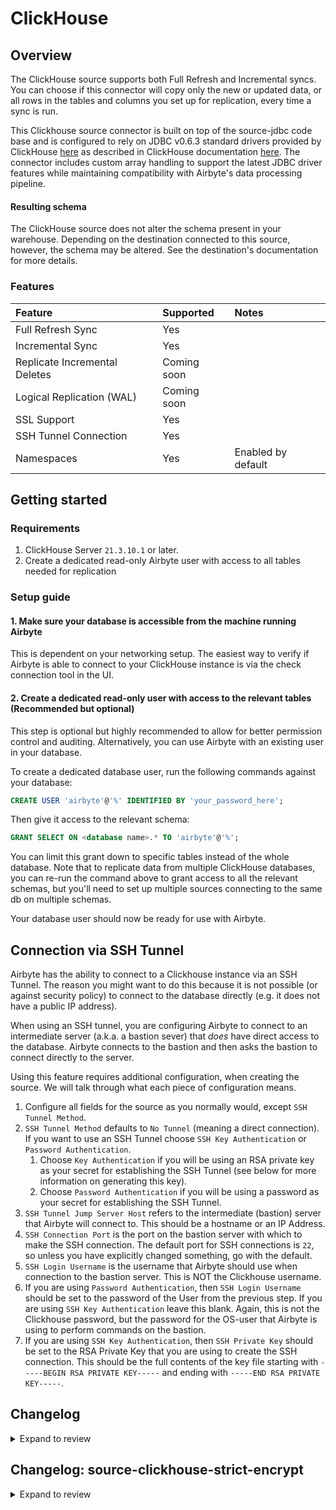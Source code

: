 # ClickHouse

## Overview

The ClickHouse source supports both Full Refresh and Incremental syncs. You can choose if this connector will copy only the new or updated data, or all rows in the tables and columns you set up for replication, every time a sync is run.

This Clickhouse source connector is built on top of the source-jdbc code base and is configured to rely on JDBC v0.6.3 standard drivers provided by ClickHouse [here](https://github.com/ClickHouse/clickhouse-jdbc) as described in ClickHouse documentation [here](https://clickhouse.tech/docs/en/interfaces/jdbc/). The connector includes custom array handling to support the latest JDBC driver features while maintaining compatibility with Airbyte's data processing pipeline.

#### Resulting schema

The ClickHouse source does not alter the schema present in your warehouse. Depending on the destination connected to this source, however, the schema may be altered. See the destination's documentation for more details.

### Features

| Feature                       | Supported   | Notes              |
| :---------------------------- | :---------- | :----------------- |
| Full Refresh Sync             | Yes         |                    |
| Incremental Sync              | Yes         |                    |
| Replicate Incremental Deletes | Coming soon |                    |
| Logical Replication \(WAL\)   | Coming soon |                    |
| SSL Support                   | Yes         |                    |
| SSH Tunnel Connection         | Yes         |                    |
| Namespaces                    | Yes         | Enabled by default |

## Getting started

### Requirements

1. ClickHouse Server `21.3.10.1` or later.
2. Create a dedicated read-only Airbyte user with access to all tables needed for replication

### Setup guide

#### 1. Make sure your database is accessible from the machine running Airbyte

This is dependent on your networking setup. The easiest way to verify if Airbyte is able to connect to your ClickHouse instance is via the check connection tool in the UI.

#### 2. Create a dedicated read-only user with access to the relevant tables \(Recommended but optional\)

This step is optional but highly recommended to allow for better permission control and auditing. Alternatively, you can use Airbyte with an existing user in your database.

To create a dedicated database user, run the following commands against your database:

```sql
CREATE USER 'airbyte'@'%' IDENTIFIED BY 'your_password_here';
```

Then give it access to the relevant schema:

```sql
GRANT SELECT ON <database name>.* TO 'airbyte'@'%';
```

You can limit this grant down to specific tables instead of the whole database. Note that to replicate data from multiple ClickHouse databases, you can re-run the command above to grant access to all the relevant schemas, but you'll need to set up multiple sources connecting to the same db on multiple schemas.

Your database user should now be ready for use with Airbyte.

## Connection via SSH Tunnel

Airbyte has the ability to connect to a Clickhouse instance via an SSH Tunnel. The reason you might want to do this because it is not possible \(or against security policy\) to connect to the database directly \(e.g. it does not have a public IP address\).

When using an SSH tunnel, you are configuring Airbyte to connect to an intermediate server \(a.k.a. a bastion sever\) that _does_ have direct access to the database. Airbyte connects to the bastion and then asks the bastion to connect directly to the server.

Using this feature requires additional configuration, when creating the source. We will talk through what each piece of configuration means.

1. Configure all fields for the source as you normally would, except `SSH Tunnel Method`.
2. `SSH Tunnel Method` defaults to `No Tunnel` \(meaning a direct connection\). If you want to use an SSH Tunnel choose `SSH Key Authentication` or `Password Authentication`.
   1. Choose `Key Authentication` if you will be using an RSA private key as your secret for establishing the SSH Tunnel \(see below for more information on generating this key\).
   2. Choose `Password Authentication` if you will be using a password as your secret for establishing the SSH Tunnel.
3. `SSH Tunnel Jump Server Host` refers to the intermediate \(bastion\) server that Airbyte will connect to. This should be a hostname or an IP Address.
4. `SSH Connection Port` is the port on the bastion server with which to make the SSH connection. The default port for SSH connections is `22`, so unless you have explicitly changed something, go with the default.
5. `SSH Login Username` is the username that Airbyte should use when connection to the bastion server. This is NOT the Clickhouse username.
6. If you are using `Password Authentication`, then `SSH Login Username` should be set to the password of the User from the previous step. If you are using `SSH Key Authentication` leave this blank. Again, this is not the Clickhouse password, but the password for the OS-user that Airbyte is using to perform commands on the bastion.
7. If you are using `SSH Key Authentication`, then `SSH Private Key` should be set to the RSA Private Key that you are using to create the SSH connection. This should be the full contents of the key file starting with `-----BEGIN RSA PRIVATE KEY-----` and ending with `-----END RSA PRIVATE KEY-----`.

## Changelog

<details>
  <summary>Expand to review</summary>

| Version | Date       | Pull Request                                                | Subject                                                                                                   |
|:--------|:-----------|:------------------------------------------------------------|:----------------------------------------------------------------------------------------------------------|
| 0.2.7   | 2025-09-26 | [TBD](https://github.com/airbytehq/airbyte/pull/TBD)        | Upgrade ClickHouse JDBC driver to 0.6.3 with custom array handling implementation.                      |
| 0.2.6   | 2025-09-25 | [66482](https://github.com/airbytehq/airbyte/pull/66714)    | Revert JDBC driver upgrade                                                                                |
| 0.2.5   | 2025-09-17 | [66482](https://github.com/airbytehq/airbyte/pull/66482)    | Upgrade ClickHouse JDBC driver from 0.3.2-patch10 to 0.9.0                                                |
| 0.2.4   | 2025-07-10 | [62912](https://github.com/airbytehq/airbyte/pull/62912)    | Convert to new gradle build flow                                                                          |
| 0.2.3   | 2024-12-18 | [49901](https://github.com/airbytehq/airbyte/pull/49901)    | Use a base image: airbyte/java-connector-base:1.0.0                                                       |
| 0.2.2   | 2024-02-13 | [35235](https://github.com/airbytehq/airbyte/pull/35235)    | Adopt CDK 0.20.4                                                                                          |
| 0.2.1   | 2024-01-24 | [34453](https://github.com/airbytehq/airbyte/pull/34453)    | bump CDK version                                                                                          |
| 0.1.17  | 2023-03-22 | [20760](https://github.com/airbytehq/airbyte/pull/20760)    | Removed redundant date-time datatypes formatting                                                          |
| 0.1.16  | 2023-03-06 | [23455](https://github.com/airbytehq/airbyte/pull/23455)    | For network isolation, source connector accepts a list of hosts it is allowed to connect to               |
| 0.1.15  | 2022-12-14 | [20436](https://github.com/airbytehq/airbyte/pull/20346)    | Consolidate date/time values mapping for JDBC sources                                                     |
| 0.1.14  | 2022-09-27 | [17031](https://github.com/airbytehq/airbyte/pull/17031)    | Added custom jdbc url parameters field                                                                    |
| 0.1.13  | 2022-09-01 | [16238](https://github.com/airbytehq/airbyte/pull/16238)    | Emit state messages more frequently                                                                       |
| 0.1.12  | 2022-08-18 | [14356](https://github.com/airbytehq/airbyte/pull/14356)    | DB Sources: only show a table can sync incrementally if at least one column can be used as a cursor field |
| 0.1.10  | 2022-04-12 | [11729](https://github.com/airbytehq/airbyte/pull/11514)    | Bump mina-sshd from 2.7.0 to 2.8.0                                                                        |
| 0.1.9   | 2022-02-09 | [\#10214](https://github.com/airbytehq/airbyte/pull/10214)  | Fix exception in case `password` field is not provided                                                    |
| 0.1.8   | 2022-02-14 | [10256](https://github.com/airbytehq/airbyte/pull/10256)    | Add `-XX:+ExitOnOutOfMemoryError` JVM option                                                              |
| 0.1.7   | 2021-12-24 | [\#8958](https://github.com/airbytehq/airbyte/pull/8958)    | Add support for JdbcType.ARRAY                                                                            |
| 0.1.6   | 2021-12-15 | [\#8429](https://github.com/airbytehq/airbyte/pull/8429)    | Update titles and descriptions                                                                            |
| 0.1.5   | 2021-12-01 | [\#8371](https://github.com/airbytehq/airbyte/pull/8371)    | Fixed incorrect handling "\n" in ssh key                                                                  |
| 0.1.4   | 20.10.2021 | [\#7327](https://github.com/airbytehq/airbyte/pull/7327)    | Added support for connection via SSH tunnel(aka Bastion server).                                          |
| 0.1.3   | 20.10.2021 | [\#7127](https://github.com/airbytehq/airbyte/pull/7127)    | Added SSL connections support.                                                                            |
| 0.1.2   | 13.08.2021 | [\#4699](https://github.com/airbytehq/airbyte/pull/4699)    | Added json config validator.                                                                              |

</details>

## Changelog: source-clickhouse-strict-encrypt
<details>
  <summary>Expand to review</summary>

| Version | Date       | Pull Request                                                                                                      | Subject                                                                                                                                   |
| :------ | :--------- | :---------------------------------------------------------------------------------------------------------------- | :---------------------------------------------------------------------------------------------------------------------------------------- |
| 0.2.7   | 2025-09-26 | [TBD](https://github.com/airbytehq/airbyte/pull/TBD)        | Upgrade ClickHouse JDBC driver to 0.6.3 with custom array handling implementation.                                                      |
| 0.2.6   | 2025-09-25 | [66482](https://github.com/airbytehq/airbyte/pull/66714)    | Revert JDBC driver upgrade                                                                                |
| 0.2.5 | 2025-09-17 | [66482](https://github.com/airbytehq/airbyte/pull/66482) | Upgrade ClickHouse JDBC driver from 0.3.2-patch10 to 0.9.0 |
| 0.2.4 | 2025-07-10 | [62913](https://github.com/airbytehq/airbyte/pull/62913) | Convert to new gradle build flow |
| 0.2.0   | 2023-12-18 | [33485](https://github.com/airbytehq/airbyte/pull/33485)                                                          | Remove LEGACY state                                                                                                                       |
| 0.1.17  | 2022-03-22 | [20760](https://github.com/airbytehq/airbyte/pull/20760)                                                          | Removed redundant date-time datatypes formatting                                                                                          |
| 0.1.16  | 2023-03-06 | [23455](https://github.com/airbytehq/airbyte/pull/23455)                                                          | For network isolation, source connector accepts a list of hosts it is allowed to connect to                                               |
| 0.1.15  | 2022-12-14 | [20436](https://github.com/airbytehq/airbyte/pull/20346)                                                          | Consolidate date/time values mapping for JDBC sources                                                                                     |
|         | 2022-10-13 | [15535](https://github.com/airbytehq/airbyte/pull/16238)                                                          | Update incremental query to avoid data missing when new data is inserted at the same time as a sync starts under non-CDC incremental mode |
| 0.1.14  | 2022-09-27 | [17031](https://github.com/airbytehq/airbyte/pull/17031)                                                          | Added custom jdbc url parameters field                                                                                                    |
| 0.1.13  | 2022-09-01 | [16238](https://github.com/airbytehq/airbyte/pull/16238)                                                          | Emit state messages more frequently                                                                                                       |
| 0.1.9   | 2022-08-18 | [14356](https://github.com/airbytehq/airbyte/pull/14356)                                                          | DB Sources: only show a table can sync incrementally if at least one column can be used as a cursor field                                 |
| 0.1.6   | 2022-02-09 | [\#10214](https://github.com/airbytehq/airbyte/pull/10214)                                                        | Fix exception in case `password` field is not provided                                                                                    |
| 0.1.5   | 2022-02-14 | [10256](https://github.com/airbytehq/airbyte/pull/10256)                                                          | Add `-XX:+ExitOnOutOfMemoryError` JVM option                                                                                              |
| 0.1.3   | 2021-12-29 | [\#9182](https://github.com/airbytehq/airbyte/pull/9182) [\#8958](https://github.com/airbytehq/airbyte/pull/8958) | Add support for JdbcType.ARRAY. Fixed tests                                                                                               |
| 0.1.2   | 2021-12-01 | [\#8371](https://github.com/airbytehq/airbyte/pull/8371)                                                          | Fixed incorrect handling "\n" in ssh key                                                                                                  |
| 0.1.1   | 20.10.2021 | [\#7327](https://github.com/airbytehq/airbyte/pull/7327)                                                          | Added support for connection via SSH tunnel(aka Bastion server).                                                                          |
| 0.1.0   | 20.10.2021 | [\#7127](https://github.com/airbytehq/airbyte/pull/7127)                                                          | Added source-clickhouse-strict-encrypt that supports SSL connections only.                                                                |

</details>

